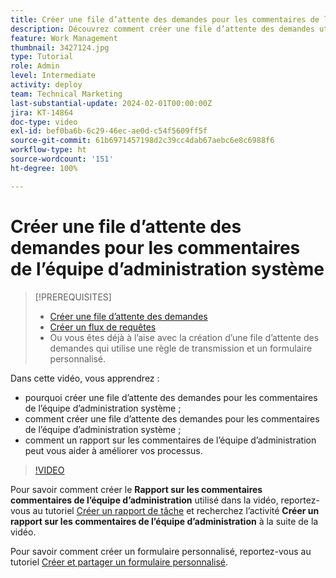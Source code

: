 ```yaml
---
title: Créer une file d’attente des demandes pour les commentaires de l’équipe d’administration système
description: Découvrez comment créer une file d’attente des demandes utile dans laquelle les administrateurs et administratrices peuvent obtenir des commentaires sur les workflows et les processus.
feature: Work Management
thumbnail: 3427124.jpg
type: Tutorial
role: Admin
level: Intermediate
activity: deploy
team: Technical Marketing
last-substantial-update: 2024-02-01T00:00:00Z
jira: KT-14864
doc-type: video
exl-id: bef0ba6b-6c29-46ec-ae0d-c54f5609ff5f
source-git-commit: 61b6971457198d2c39cc4dab67aebc6e8c6988f6
workflow-type: ht
source-wordcount: '151'
ht-degree: 100%

---
```


# Créer une file d’attente des demandes pour les commentaires de l’équipe d’administration système

>[!PREREQUISITES]
>
>* [Créer une file d’attente des demandes](https://experienceleague.adobe.com/docs/workfront-learn/tutorials-workfront/manage-work/request-queues/create-a-request-queue.html?lang=fr)
>* [Créer un flux de requêtes](https://experienceleague.adobe.com/docs/workfront-learn/tutorials-workfront/manage-work/request-queues/create-a-request-flow.html?lang=fr)
>* Ou vous êtes déjà à l’aise avec la création d’une file d’attente des demandes qui utilise une règle de transmission et un formulaire personnalisé.


Dans cette vidéo, vous apprendrez :

* pourquoi créer une file d’attente des demandes pour les commentaires de l’équipe d’administration système ;
* comment créer une file d’attente des demandes pour les commentaires de l’équipe d’administration système ;
* comment un rapport sur les commentaires de l’équipe d’administration peut vous aider à améliorer vos processus.

>[!VIDEO](https://video.tv.adobe.com/v/3427124/?quality=12&learn=on)

Pour savoir comment créer le **Rapport sur les commentaires commentaires de l’équipe d’administration** utilisé dans la vidéo, reportez-vous au tutoriel [Créer un rapport de tâche](https://experienceleague.adobe.com/docs/workfront-learn/tutorials-workfront/reporting/basic-reporting/create-a-task-report.html?lang=fr) et recherchez l’activité **Créer un rapport sur les commentaires de l’équipe d’administration** à la suite de la vidéo.

Pour savoir comment créer un formulaire personnalisé, reportez-vous au tutoriel [Créer et partager un formulaire personnalisé](https://experienceleague.adobe.com/docs/workfront-learn/tutorials-workfront/custom-data/custom-forms/custom-forms-creating-and-sharing-a-custom-form.html?lang=fr).
